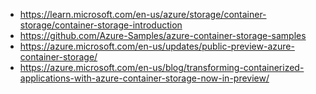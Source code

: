 - https://learn.microsoft.com/en-us/azure/storage/container-storage/container-storage-introduction
- https://github.com/Azure-Samples/azure-container-storage-samples
- https://azure.microsoft.com/en-us/updates/public-preview-azure-container-storage/
- https://azure.microsoft.com/en-us/blog/transforming-containerized-applications-with-azure-container-storage-now-in-preview/

